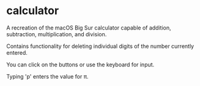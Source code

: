 # calculator
A recreation of the macOS Big Sur calculator capable of addition, subtraction, multiplication, and division.

Contains functionality for deleting individual digits of the number currently entered.

You can click on the buttons or use the keyboard for input.

Typing 'p' enters the value for π.
